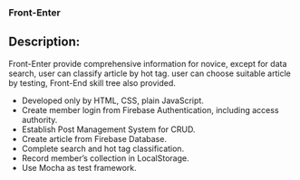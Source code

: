 ### Front-Enter

## Description:
Front-Enter provide comprehensive information for novice, except for data search, user can classify article by hot tag.
user can choose suitable article by testing, Front-End skill tree also provided. 

- Developed only by HTML, CSS, plain JavaScript.
- Create member login from Firebase Authentication, including access authority.
- Establish Post Management System for CRUD.
- Create article from Firebase Database.
- Complete search and hot tag classification. 
- Record member’s collection in LocalStorage. 
- Use Mocha as test framework.

